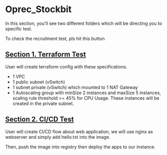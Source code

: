# Oprec_Stockbit

In this section, you'll see two different folders which will be directing you to specific test.  

To check the recruitment test, pls hit this button

## [Section 1. Terraform Test](./Soal_Test_1)
User will create terraform config with these specifications.

- 1 VPC
- 1 public subnet (vSwitch)
- 1 subnet private (vSwitch) which mounted to 1 NAT Gateway
- 1 Autoscaling group with minSize 2 instances and maxSize 5 instances, scaling rule threshold >= 45% for CPU Usage. These instances will be created in the private subnet.  


## [Section 2. CI/CD Test](./Soal_Test_2)
User will create CI/CD flow about web application, we will use nginx as webserver and simply add hello.txt into the image.

Then, push the image into registry then deploy the apps to our instance.
